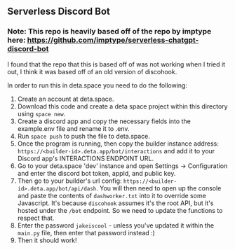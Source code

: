 ## Serverless Discord Bot

### Note: This repo is heavily based off of the repo by imptype here: https://github.com/imptype/serverless-chatgpt-discord-bot

I found that the repo that this is based off of was not working when I tried it out, I think it was based off of an old version of discohook.

In order to run this in deta.space you need to do the following:

1. Create an account at deta.space.
2. Download this code and create a deta space project within this directory using `space new`.
3. Create a discord app and copy the necessary fields into the example.env file and rename it to .env.
4. Run `space push` to push the file to deta.space.
5. Once the program is running, then copy the builder instance address: `https://<builder-id>.deta.app/bot/interactions` and add it to your Discord app's INTERACTIONS ENDPOINT URL.
6. Go to your deta.space 'dev' instance and open Settings -> Configuration and enter the discord bot token, appId, and public key.
7. Then go to your builder's url config: `https://<builder-id>.deta.app/bot/api/dash`. You will then need to open up the console and paste the contents of `dashworker.txt` into it to override some Javascript. It's because `discohook` assumes it's the root API, but it's hosted under the `/bot` endpoint. So we need to update the functions to respect that.
8. Enter the password `jakeiscool` - unless you've updated it within the `main.py` file, then enter that password instead :)
9. Then it should work!